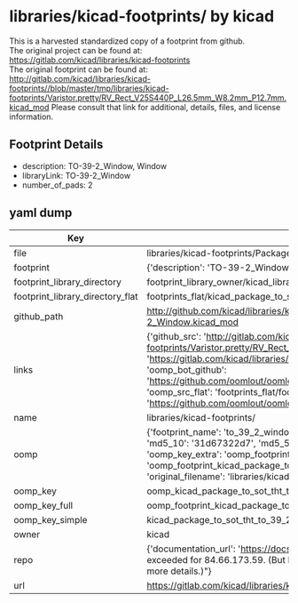 # libraries/kicad-footprints/ by kicad  
This is a harvested standardized copy of a footprint from github.  
The original project can be found at:  
https://gitlab.com/kicad/libraries/kicad-footprints  
The original footprint can be found at:
http://gitlab.com/kicad/libraries/kicad-footprints//blob/master/tmp/libraries/kicad-footprints/Varistor.pretty/RV_Rect_V25S440P_L26.5mm_W8.2mm_P12.7mm.kicad_mod
Please consult that link for additional, details, files, and license information.  
## Footprint Details
* description: TO-39-2_Window, Window  
* libraryLink: TO-39-2_Window  
* number_of_pads: 2  
## yaml dump  
| Key | Value |  
| --- | --- |  
| file | libraries/kicad-footprints/Package_TO_SOT_THT.pretty/TO-39-2_Window.kicad_mod |  
| footprint | {'description': 'TO-39-2_Window, Window', 'libraryLink': 'TO-39-2_Window', 'number_of_pads': 2} |  
| footprint_library_directory | footprint_library_owner/kicad_libraries/kicad-footprints/ |  
| footprint_library_directory_flat | footprints_flat/kicad_package_to_sot_tht_to_39_2_window/working |  
| github_path | http://github.com/kicad/libraries/kicad-footprints//blob/master/tmp/libraries/kicad-footprints/Package_TO_SOT_THT.pretty/TO-39-2_Window.kicad_mod |  
| links | {'github_src': 'http://gitlab.com/kicad/libraries/kicad-footprints//blob/master/tmp/libraries/kicad-footprints/Varistor.pretty/RV_Rect_V25S440P_L26.5mm_W8.2mm_P12.7mm.kicad_mod', 'github_src_repo': 'https://gitlab.com/kicad/libraries/kicad-footprints', 'oomp_bot': 'footprints/kicad_package_to_sot_tht_to_39_2_window/working', 'oomp_bot_github': 'https://github.com/oomlout/oomlout_oomp_footprint_bot/tree/main/footprints/kicad_package_to_sot_tht_to_39_2_window/working', 'oomp_src_flat': 'footprints_flat/footprints_flat/kicad_package_to_sot_tht_to_39_2_window/working', 'oomp_src_flat_github': 'https://github.com/oomlout/oomlout_oomp_footprint_src/tree/main/footprints_flat/kicad_package_to_sot_tht_to_39_2_window/working'} |  
| name | libraries/kicad-footprints/ |  
| oomp | {'footprint_name': 'to_39_2_window', 'library_name': 'package_to_sot_tht', 'md5': '31d67322d7a9b2145e297a0b622648ae', 'md5_10': '31d67322d7', 'md5_5': '31d67', 'md5_6': '31d673', 'oomp_key': 'oomp_kicad_package_to_sot_tht_to_39_2_window', 'oomp_key_extra': 'oomp_footprint_kicad_package_to_sot_tht_to_39_2_window', 'oomp_key_full': 'oomp_footprint_kicad_package_to_sot_tht_to_39_2_window_31d673', 'oomp_key_simple': 'kicad_package_to_sot_tht_to_39_2_window', 'original_filename': 'libraries/kicad-footprints/Package_TO_SOT_THT.pretty/TO-39-2_Window.kicad_mod', 'owner_name': 'kicad'} |  
| oomp_key | oomp_kicad_package_to_sot_tht_to_39_2_window |  
| oomp_key_full | oomp_footprint_kicad_package_to_sot_tht_to_39_2_window |  
| oomp_key_simple | kicad_package_to_sot_tht_to_39_2_window |  
| owner | kicad |  
| repo | {'documentation_url': 'https://docs.github.com/rest/overview/resources-in-the-rest-api#rate-limiting', 'message': "API rate limit exceeded for 84.66.173.59. (But here's the good news: Authenticated requests get a higher rate limit. Check out the documentation for more details.)"} |  
| url | https://gitlab.com/kicad/libraries/kicad-footprints |  

